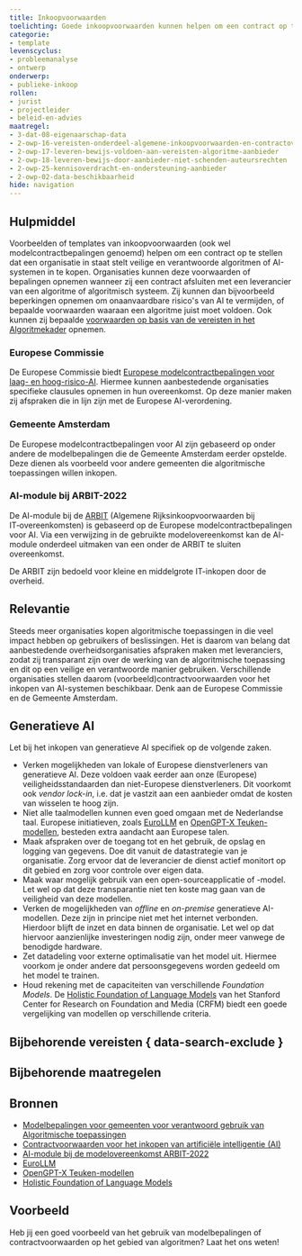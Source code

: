 ```yaml
---
title: Inkoopvoorwaarden
toelichting: Goede inkoopvoorwaarden kunnen helpen om een contract op te stellen dat een organisatie helpt om veilige en verantwoorde algoritmen of AI-systemen in te kopen.
categorie: 
- template
levenscyclus:
- probleemanalyse
- ontwerp
onderwerp:
- publieke-inkoop
rollen:
- jurist
- projectleider
- beleid-en-advies
maatregel:
- 3-dat-08-eigenaarschap-data
- 2-owp-16-vereisten-onderdeel-algemene-inkoopvoorwaarden-en-contractovereenkomst
- 2-owp-17-leveren-bewijs-voldoen-aan-vereisten-algoritme-aanbieder
- 2-owp-18-leveren-bewijs-door-aanbieder-niet-schenden-auteursrechten
- 2-owp-25-kennisoverdracht-en-ondersteuning-aanbieder 
- 2-owp-02-data-beschikbaarheid
hide: navigation
---
```


<!-- tags -->

## Hulpmiddel

Voorbeelden of templates van inkoopvoorwaarden (ook wel modelcontractbepalingen genoemd) helpen om een contract op te stellen dat een organisatie in staat stelt veilige en verantwoorde algoritmen of AI-systemen in te kopen.
Organisaties kunnen deze voorwaarden of bepalingen opnemen wanneer zij een contract afsluiten met een leverancier van een algoritme of algoritmisch systeem. 
Zij kunnen dan bijvoorbeeld beperkingen opnemen om onaanvaardbare risico's van AI te vermijden, of bepaalde voorwaarden waaraan een algoritme juist moet voldoen. 
Ook kunnen zij bepaalde [voorwaarden op basis van de vereisten in het Algoritmekader](../maatregelen/2-owp-16-vereisten-onderdeel-algemene-inkoopvoorwaarden-en-contractovereenkomst.md) opnemen.

### Europese Commissie
De Europese Commissie biedt [Europese modelcontractbepalingen voor laag- en hoog-risico-AI](https://public-buyers-community.ec.europa.eu/communities/procurement-ai/resources/updated-eu-ai-model-contractual-clauses). Hiermee kunnen aanbestedende organisaties specifieke clausules opnemen in hun overeenkomst. Op deze manier maken zij afspraken die in lijn zijn met de Europese AI-verordening.

### Gemeente Amsterdam
De Europese modelcontractbepalingen voor AI zijn gebaseerd op onder andere de modelbepalingen die de Gemeente Amsterdam eerder opstelde. Deze dienen als voorbeeld voor andere gemeenten die algoritmische toepassingen willen inkopen.

### AI-module bij ARBIT-2022
De AI-module bij de [ARBIT](https://www.pianoo.nl/nl/regelgeving/voorwaarden/rijksoverheid/algemene-rijksinkoopvoorwaarden-bij-it-overeenkomsten-arbit) (Algemene Rijksinkoopvoorwaarden bij IT‑overeenkomsten) is gebaseerd op de Europese modelcontractbepalingen voor AI. Via een verwijzing in de gebruikte modelovereenkomst kan de AI-module onderdeel uitmaken van een onder de ARBIT te sluiten overeenkomst.

De ARBIT zijn bedoeld voor kleine en middelgrote IT-inkopen door de overheid.


## Relevantie

Steeds meer organisaties kopen algoritmische toepassingen in die veel impact hebben op gebruikers of beslissingen. Het is daarom van belang dat aanbestedende overheidsorganisaties afspraken maken met leveranciers, zodat zij transparant zijn over de werking van de algoritmische toepassing en dit op een veilige en verantwoorde manier gebruiken. Verschillende organisaties stellen daarom (voorbeeld)contractvoorwaarden voor het inkopen van AI-systemen beschikbaar. Denk aan de Europese Commissie en de Gemeente Amsterdam.

## Generatieve AI

Let bij het inkopen van generatieve AI specifiek op de volgende zaken.
- Verken mogelijkheden van lokale of Europese dienstverleners van generatieve AI. Deze voldoen vaak eerder aan onze (Europese) veiligheidsstandaarden dan niet-Europese dienstverleners. Dit voorkomt ook _vendor lock-in_, i.e. dat je vastzit aan een aanbieder omdat de kosten van wisselen te hoog zijn.
- Niet alle taalmodellen kunnen even goed omgaan met de Nederlandse taal. Europese initiatieven, zoals [EuroLLM](https://sites.google.com/view/eurollm/home) en [OpenGPT-X Teuken-modellen](https://www.iais.fraunhofer.de/en/business-areas/speech-technologies/conversational-ai/opengpt-x.html), besteden extra aandacht aan Europese talen.
- Maak afspraken over de toegang tot en het gebruik, de opslag en logging van gegevens. Doe dit vanuit de datastrategie van je organisatie. Zorg ervoor dat de leverancier de dienst actief monitort op dit gebied en zorg voor controle over eigen data.
- Maak waar mogelijk gebruik van een open-sourceapplicatie of -model. Let wel op dat deze transparantie niet ten koste mag gaan van de veiligheid van deze modellen.
- Verken de mogelijkheden van _offline_ en _on-premise_ generatieve AI-modellen. Deze zijn in principe niet met het internet verbonden. Hierdoor blijft de inzet en data binnen de organisatie. Let wel op dat hiervoor aanzienlijke investeringen nodig zijn, onder meer vanwege de benodigde hardware.
- Zet datadeling voor externe optimalisatie van het model uit. Hiermee voorkom je onder andere dat persoonsgegevens worden gedeeld om het model te trainen.
- Houd rekening met de capaciteiten van verschillende _Foundation Models_. De [Holistic Foundation of Language Models](https://crfm.stanford.edu/helm/classic/latest/) van het Stanford Center for Research on Foundation and Media (CRFM) biedt een goede vergelijking van modellen op verschillende criteria.


## Bijbehorende vereisten { data-search-exclude }

<!-- list_vereisten_on_maatregelen_page -->

## Bijbehorende maatregelen

<!-- list_maatregelen_on_hulpmiddelen_page -->

## Bronnen

- [Modelbepalingen voor gemeenten voor verantwoord gebruik van Algoritmische toepassingen](https://www.amsterdam.nl/innovatie/digitalisering-technologie/algoritmen-ai/contractvoorwaarden-algoritmen/)
- [Contractvoorwaarden voor het inkopen van artificiële intelligentie (AI)](https://www.pianoo.nl/nl/document/21644/contractvoorwaarden-voor-het-inkopen-van-artificiele-intelligentie-ai)
- [AI-module bij de modelovereenkomst ARBIT-2022](https://www.pianoo.nl/nl/regelgeving/voorwaarden/rijksoverheid/algemene-rijksinkoopvoorwaarden-bij-it-overeenkomsten-arbit)
- [EuroLLM](https://sites.google.com/view/eurollm/home)
- [OpenGPT-X Teuken-modellen](https://www.iais.fraunhofer.de/en/business-areas/speech-technologies/conversational-ai/opengpt-x.html)
- [Holistic Foundation of Language Models](https://crfm.stanford.edu/helm/classic/latest/)

## Voorbeeld

Heb jij een goed voorbeeld van het gebruik van modelbepalingen of contractvoorwaarden op het gebied van algoritmen? Laat het ons weten!
